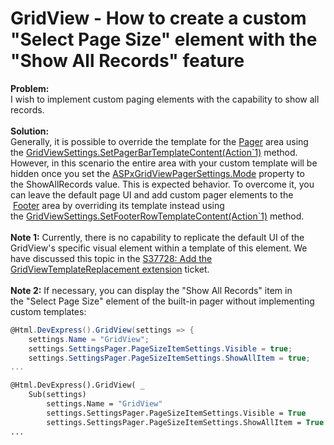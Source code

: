 # GridView - How to create a custom "Select Page Size" element with the "Show All Records" feature


<p><strong>Problem:</strong><br />I wish to implement custom paging elements with the capability to show all records.<br /><br /><strong>Solution:</strong><br />Generally, it is possible to override the template for the <a href="https://documentation.devexpress.com/#AspNet/CustomDocument3676">Pager</a> area using the <a href="https://documentation.devexpress.com/#AspNet/DevExpressWebMvcGridViewSettings_SetPagerBarTemplateContenttopic2450">GridViewSettings.SetPagerBarTemplateContent(Action`1)</a> method. However, in this scenario the entire area with your custom template will be hidden once you set the <a href="https://documentation.devexpress.com/#AspNet/DevExpressWebASPxGridViewASPxGridViewPagerSettings_Modetopic">ASPxGridViewPagerSettings.Mode</a> property to the ShowAllRecords value. This is expected behavior. To overcome it, you can leave the default page UI and add custom pager elements to the  <a href="https://documentation.devexpress.com/#AspNet/CustomDocument3675">Footer</a> area by overriding its template instead using the <a href="https://documentation.devexpress.com/#AspNet/DevExpressWebMvcGridViewSettings_SetFooterRowTemplateContenttopic2440">GridViewSettings.SetFooterRowTemplateContent(Action`1)</a> method.<br /><br /><strong>Note 1:</strong> Currently, there is no capability to replicate the default UI of the GridView's specific visual element within a template of this element. We have discussed this topic in the <a href="https://www.devexpress.com/Support/Center/p/S37728">S37728: Add the GridViewTemplateReplacement extension</a> ticket.<br /><br /><strong>Note 2:</strong> If necessary, you can display the "Show All Records" item in the "Select Page Size" element of the built-in pager without implementing custom templates:</p>


```cs
@Html.DevExpress().GridView(settings => {
    settings.Name = "GridView";
    settings.SettingsPager.PageSizeItemSettings.Visible = true;
    settings.SettingsPager.PageSizeItemSettings.ShowAllItem = true;
...
```




```vb
@Html.DevExpress().GridView( _
    Sub(settings)
        settings.Name = "GridView"
        settings.SettingsPager.PageSizeItemSettings.Visible = True
        settings.SettingsPager.PageSizeItemSettings.ShowAllItem = True
...
```



<br/>


